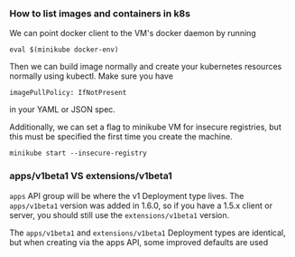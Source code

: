 ### How to list images and containers in k8s
We can point docker client to the VM's docker daemon by running

```
eval $(minikube docker-env)
```

Then we can build image normally and create your kubernetes resources normally using kubectl.
Make sure you have

```
imagePullPolicy: IfNotPresent
```
in your YAML or JSON spec.

Additionally, we can set a flag to minikube VM for insecure registries, but this must be specified the first time you create the machine.

```
minikube start --insecure-registry
```


### apps/v1beta1 VS extensions/v1beta1
`apps` API group will be where the v1 Deployment type lives. The `apps/v1beta1` version was added in 1.6.0, so if you have a 1.5.x client or server, you should still use the `extensions/v1beta1` version.

The `apps/v1beta1` and `extensions/v1beta1` Deployment types are identical, but when creating via the apps API, some improved defaults are used